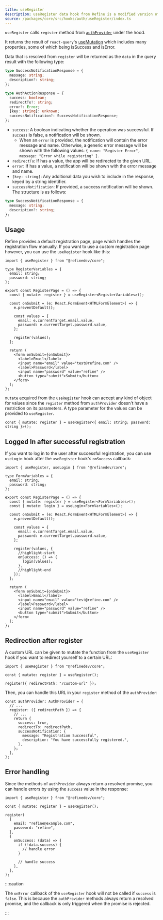 ```yaml
---
title: useRegister
description: useRegister data hook from Refine is a modified version of react-query's useMutation for registration.
source: /packages/core/src/hooks/auth/useRegister/index.ts
---
```


`useRegister` calls `register` method from [`authProvider`](/docs/authentication/auth-provider) under the hood.

It returns the result of `react-query`'s [useMutation](https://react-query.tanstack.com/reference/useMutation) which includes many properties, some of which being isSuccess and isError.

Data that is resolved from `register` will be returned as the `data` in the query result with the following type:

```ts
type SuccessNotificationResponse = {
  message: string;
  description?: string;
};

type AuthActionResponse = {
  success: boolean;
  redirectTo?: string;
  error?: Error;
  [key: string]: unknown;
  successNotification?: SuccessNotificationResponse;
};
```

- `success`: A boolean indicating whether the operation was successful. If `success` is false, a notification will be shown.
  - When an `error` is provided, the notification will contain the error message and name. Otherwise, a generic error message will be shown with the following values: `{ name: "Register Error", message: "Error while registering" }`.
- `redirectTo`: If has a value, the app will be redirected to the given URL.
- `error`: If has a value, a notification will be shown with the error message and name.
- `[key: string]`: Any additional data you wish to include in the response, keyed by a string identifier.
- `successNotification`: If provided, a success notification will be shown. The structure is as follows:

```ts
type SuccessNotificationResponse = {
  message: string;
  description?: string;
};
```

## Usage

Refine provides a default registration page, page which handles the registration flow manually.
If you want to use a custom registration page however, you can use the `useRegister` hook like this:

```tsx title="pages/customRegisterPage"
import { useRegister } from "@refinedev/core";

type RegisterVariables = {
  email: string;
  password: string;
};

export const RegisterPage = () => {
  const { mutate: register } = useRegister<RegisterVariables>();

  const onSubmit = (e: React.FormEvent<HTMLFormElement>) => {
    e.preventDefault();

    const values = {
      email: e.currentTarget.email.value,
      password: e.currentTarget.password.value,
    };

    register(values);
  };

  return (
    <form onSubmit={onSubmit}>
      <label>Email</label>
      <input name="email" value="test@refine.com" />
      <label>Password</label>
      <input name="password" value="refine" />
      <button type="submit">Submit</button>
    </form>
  );
};
```

`mutate` acquired from the `useRegister` hook can accept any kind of object for values since the `register` method from `authProvider` doesn't have a restriction on its parameters.
A type parameter for the values can be provided to `useRegister`.

```tsx
const { mutate: register } = useRegister<{ email: string; password: string }>();
```

## Logged In after successful registration

If you want to log in to the user after successful registration, you can use `useLogin` hook after the `useRegister` hook's `onSuccess` callback:

```tsx title="pages/customRegisterPage"
import { useRegister, useLogin } from "@refinedev/core";

type FormVariables = {
  email: string;
  password: string;
};

export const RegisterPage = () => {
  const { mutate: register } = useRegister<FormVariables>();
  const { mutate: login } = useLogin<FormVariables>();

  const onSubmit = (e: React.FormEvent<HTMLFormElement>) => {
    e.preventDefault();

    const values = {
      email: e.currentTarget.email.value,
      password: e.currentTarget.password.value,
    };

    register(values, {
      //highlight-start
      onSuccess: () => {
        login(values);
      },
      //highlight-end
    });
  };

  return (
    <form onSubmit={onSubmit}>
      <label>Email</label>
      <input name="email" value="test@refine.com" />
      <label>Password</label>
      <input name="password" value="refine" />
      <button type="submit">Submit</button>
    </form>
  );
};
```

## Redirection after register

A custom URL can be given to mutate the function from the `useRegister` hook if you want to redirect yourself to a certain URL:

```tsx
import { useRegister } from "@refinedev/core";

const { mutate: register } = useRegister();

register({ redirectPath: "/custom-url" });
```

Then, you can handle this URL in your `register` method of the `authProvider`:

```tsx
const authProvider: AuthProvider = {
  // ...
  register: ({ redirectPath }) => {
    // ...
    return {
      success: true,
      redirectTo: redirectPath,
      successNotification: {
        message: "Registration Successful",
        description: "You have successfully registered.",
      },
    };
  },
};
```

## Error handling

Since the methods of `authProvider` always return a resolved promise, you can handle errors by using the `success` value in the response:

```tsx
import { useRegister } from "@refinedev/core";

const { mutate: register } = useRegister();

register(
  {
    email: "refine@example.com",
    password: "refine",
  },
  {
    onSuccess: (data) => {
      if (!data.success) {
        // handle error
      }

      // handle success
    },
  },
);
```

:::caution

The `onError` callback of the `useRegister` hook will not be called if `success` is `false`. This is because the `authProvider` methods always return a resolved promise, and the callback is only triggered when the promise is rejected.

:::
